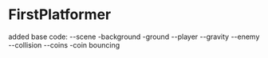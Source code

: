 FirstPlatformer
===============
added base code:
--scene
  -background
  -ground
--player
--gravity
--enemy
--collision
--coins
  -coin bouncing
